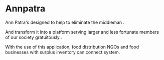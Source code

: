# Annpatra

  Ann Patra's designed to help to eliminate the middleman .

  And transform it into a platform serving larger and less fortunate members of our society gratuitously.. 

  With the use of this application, food distribution NGOs and food businesses with surplus inventory can connect system.
